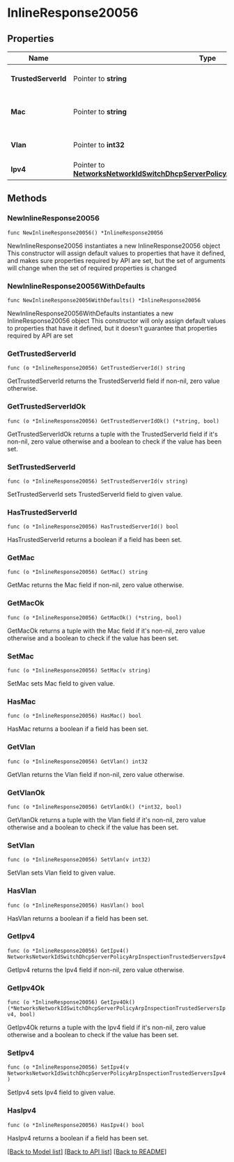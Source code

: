 # InlineResponse20056

## Properties

Name | Type | Description | Notes
------------ | ------------- | ------------- | -------------
**TrustedServerId** | Pointer to **string** | ID of the trusted server. | [optional] 
**Mac** | Pointer to **string** | Mac address of the trusted server. | [optional] 
**Vlan** | Pointer to **int32** | Vlan ID of the trusted server. | [optional] 
**Ipv4** | Pointer to [**NetworksNetworkIdSwitchDhcpServerPolicyArpInspectionTrustedServersIpv4**](NetworksNetworkIdSwitchDhcpServerPolicyArpInspectionTrustedServersIpv4.md) |  | [optional] 

## Methods

### NewInlineResponse20056

`func NewInlineResponse20056() *InlineResponse20056`

NewInlineResponse20056 instantiates a new InlineResponse20056 object
This constructor will assign default values to properties that have it defined,
and makes sure properties required by API are set, but the set of arguments
will change when the set of required properties is changed

### NewInlineResponse20056WithDefaults

`func NewInlineResponse20056WithDefaults() *InlineResponse20056`

NewInlineResponse20056WithDefaults instantiates a new InlineResponse20056 object
This constructor will only assign default values to properties that have it defined,
but it doesn't guarantee that properties required by API are set

### GetTrustedServerId

`func (o *InlineResponse20056) GetTrustedServerId() string`

GetTrustedServerId returns the TrustedServerId field if non-nil, zero value otherwise.

### GetTrustedServerIdOk

`func (o *InlineResponse20056) GetTrustedServerIdOk() (*string, bool)`

GetTrustedServerIdOk returns a tuple with the TrustedServerId field if it's non-nil, zero value otherwise
and a boolean to check if the value has been set.

### SetTrustedServerId

`func (o *InlineResponse20056) SetTrustedServerId(v string)`

SetTrustedServerId sets TrustedServerId field to given value.

### HasTrustedServerId

`func (o *InlineResponse20056) HasTrustedServerId() bool`

HasTrustedServerId returns a boolean if a field has been set.

### GetMac

`func (o *InlineResponse20056) GetMac() string`

GetMac returns the Mac field if non-nil, zero value otherwise.

### GetMacOk

`func (o *InlineResponse20056) GetMacOk() (*string, bool)`

GetMacOk returns a tuple with the Mac field if it's non-nil, zero value otherwise
and a boolean to check if the value has been set.

### SetMac

`func (o *InlineResponse20056) SetMac(v string)`

SetMac sets Mac field to given value.

### HasMac

`func (o *InlineResponse20056) HasMac() bool`

HasMac returns a boolean if a field has been set.

### GetVlan

`func (o *InlineResponse20056) GetVlan() int32`

GetVlan returns the Vlan field if non-nil, zero value otherwise.

### GetVlanOk

`func (o *InlineResponse20056) GetVlanOk() (*int32, bool)`

GetVlanOk returns a tuple with the Vlan field if it's non-nil, zero value otherwise
and a boolean to check if the value has been set.

### SetVlan

`func (o *InlineResponse20056) SetVlan(v int32)`

SetVlan sets Vlan field to given value.

### HasVlan

`func (o *InlineResponse20056) HasVlan() bool`

HasVlan returns a boolean if a field has been set.

### GetIpv4

`func (o *InlineResponse20056) GetIpv4() NetworksNetworkIdSwitchDhcpServerPolicyArpInspectionTrustedServersIpv4`

GetIpv4 returns the Ipv4 field if non-nil, zero value otherwise.

### GetIpv4Ok

`func (o *InlineResponse20056) GetIpv4Ok() (*NetworksNetworkIdSwitchDhcpServerPolicyArpInspectionTrustedServersIpv4, bool)`

GetIpv4Ok returns a tuple with the Ipv4 field if it's non-nil, zero value otherwise
and a boolean to check if the value has been set.

### SetIpv4

`func (o *InlineResponse20056) SetIpv4(v NetworksNetworkIdSwitchDhcpServerPolicyArpInspectionTrustedServersIpv4)`

SetIpv4 sets Ipv4 field to given value.

### HasIpv4

`func (o *InlineResponse20056) HasIpv4() bool`

HasIpv4 returns a boolean if a field has been set.


[[Back to Model list]](../README.md#documentation-for-models) [[Back to API list]](../README.md#documentation-for-api-endpoints) [[Back to README]](../README.md)


